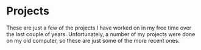 # Projects
These are just a few of the projects I have worked on in my free time over the last couple of years. Unfortunately, a number of my projects were done on my old computer, so these are just some of the more recent ones.
